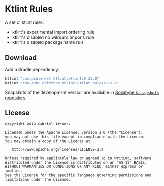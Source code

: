 # Ktlint Rules

A set of ktlint rules:
- ktlint's experimental import ordering rule
- ktlint's disabled no wildcard imports rule
- ktlint's disabled package name rule

## Download

Add a Gradle dependency:

```groovy
ktlint "com.pinterest.ktlint:ktlint:0.33.0"
ktlint "com.gabrielittner.ktlint:ktlint-rules:0.2.0"
```

Snapshots of the development version are available in [Sonatype's `snapshots` repository][snap].

## License

```
Copyright 2018 Gabriel Ittner.

Licensed under the Apache License, Version 2.0 (the "License");
you may not use this file except in compliance with the License.
You may obtain a copy of the License at

   http://www.apache.org/licenses/LICENSE-2.0

Unless required by applicable law or agreed to in writing, software
distributed under the License is distributed on an "AS IS" BASIS,
WITHOUT WARRANTIES OR CONDITIONS OF ANY KIND, either express or implied.
See the License for the specific language governing permissions and
limitations under the License.
```



 [snap]: https://oss.sonatype.org/content/repositories/snapshots/
